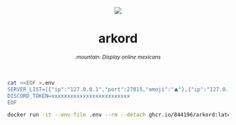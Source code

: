 <p align="center">
  <img src="https://user-images.githubusercontent.com/4990822/184510658-3c6b0a96-6f59-4003-8f90-03f42313f3c3.png" />
</p>

<h1 align="center">
arkord
</h1>
<p align="center">
  <small><i>:mountain: Display online mexicans</i></small>
</p>

<br />

```bash
cat <<EOF >.env
SERVER_LIST=[{"ip":"127.0.0.1","port":27015,"emoji":"️⛰️"},{"ip":"127.0.0.1","port":27016,"emoji":"🔯"}]
DISCORD_TOKEN=xxxxxxxxxxxxxxxxxxxxxxxxx
EOF

docker run -it --env-file .env --rm --detach ghcr.io/844196/arkord:latest
```
